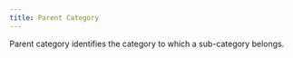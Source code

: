 ```yaml
---
title: Parent Category
---
```



Parent category identifies the category to which a sub-category belongs.

